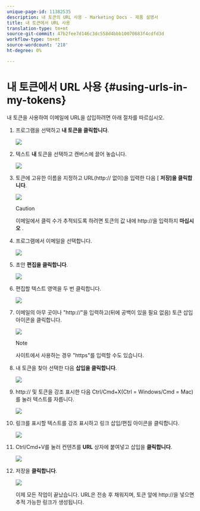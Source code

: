 ```yaml
---
unique-page-id: 11382535
description: 내 토큰의 URL 사용 - Marketing Docs - 제품 설명서
title: 내 토큰에서 URL 사용
translation-type: tm+mt
source-git-commit: 47b2fee7d146c3dc558d4bbb10070683f4cdfd3d
workflow-type: tm+mt
source-wordcount: '218'
ht-degree: 0%

---
```



# 내 토큰에서 URL 사용 {#using-urls-in-my-tokens}

내 토큰을 사용하여 이메일에 URL을 삽입하려면 아래 절차를 따르십시오.

1. 프로그램을 선택하고 **내 토큰을 클릭합니다**.

   ![](assets/one-4.png)

1. 텍스트 **내** 토큰을 선택하고 캔버스에 끌어 놓습니다.

   ![](assets/two-4.png)

1. 토큰에 고유한 이름을 지정하고 URL(http:// 없이)을 입력한 다음 [ **저장]을 클릭합니다**.

   ![](assets/three-4.png)

   >[!CAUTION]
   >
   >이메일에서 클릭 수가 추적되도록 하려면 토큰의 값 내에 http://을 입력하지 **마십시오** .

1. 프로그램에서 이메일을 선택합니다.

   ![](assets/four-3.png)

1. 초안 **편집을 클릭합니다**.

   ![](assets/five-3.png)

1. 편집할 텍스트 영역을 두 번 클릭합니다.

   ![](assets/six-1.png)

1. 이메일의 아무 곳이나 &quot;http://&quot;을 입력하고(뒤에 공백이 있을 필요 없음) 토큰 삽입 아이콘을 클릭합니다.

   ![](assets/seven.png)

   >[!NOTE]
   >
   >사이트에서 사용하는 경우 &quot;https&quot;를 입력할 수도 있습니다.

1. 내 토큰을 찾아 선택한 다음 **삽입을 클릭합니다**.

   ![](assets/eight.png)

1. http:// 및 토큰을 강조 표시한 다음 Ctrl/Cmd+X(Ctrl = Windows/Cmd = Mac)를 눌러 텍스트를 자릅니다.

   ![](assets/nine.png)

1. 링크를 표시할 텍스트를 강조 표시하고 링크 삽입/편집 아이콘을 클릭합니다.

   ![](assets/ten.png)

1. Ctrl/Cmd+V를 눌러 컨텐츠를 **URL** 상자에 붙여넣고 삽입을 **클릭합니다**.

   ![](assets/eleven.png)

1. 저장을 **클릭합니다**.

   ![](assets/twelve.png)

   이제 모든 작업이 끝났습니다. URL은 전송 후 채워지며, 토큰 앞에 http://을 넣으면 추적 가능한 링크가 생성됩니다.

